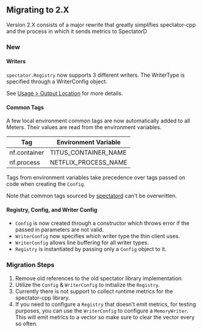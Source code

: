 ## Migrating to 2.X

Version 2.X consists of a major rewrite that greatly simplifies spectator-cpp and the process in
which it sends metrics to SpectatorD

### New

#### Writers

`spectator.Registry` now supports 3 different writers. The WriterType is specified through a WriterConfig object.

See [Usage > Output Location](usage.md#output-location) for more details.

#### Common Tags

A few local environment common tags are now automatically added to all Meters. Their values are read
from the environment variables.

| Tag          | Environment Variable |
|--------------|----------------------|
| nf.container | TITUS_CONTAINER_NAME |
| nf.process   | NETFLIX_PROCESS_NAME |

Tags from environment variables take precedence over tags passed on code when creating the `Config`.

Note that common tags sourced by [spectatord](https://github.com/Netflix-Skunkworks/spectatord) can't be overwritten.

#### Registry, Config, and Writer Config

* `Config` is now created through a constructor which throws error if the passed in parameters are not valid.
* `WriterConfig` now specifies which writer type the thin client uses.
* `WriterConfig` allows line buffering for all writer types.
* `Registry` is instantiated by passing only a `Config` object to it.

### Migration Steps

1. Remove old references to the old spectator library implementation.
2. Utilize the `Config` & `WriterConfig` to initialize the `Registry`.
3. Currently there is not support to collect runtime metrics for the spectator-cpp library.
4. If you need to configure a `Registry` that doesn't emit metrics, for testing purposes, you can
use the `WriterConfig` to configure a `MemoryWriter`. This will emit metrics to a vector so make
sure to clear the vector every so often.
